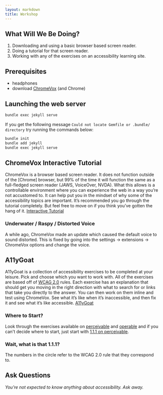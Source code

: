 ```yaml
---
layout: markdown
title: Workshop
---
```


## What Will We Be Doing?

 1. Downloading and using a basic browser based screen reader.
 2. Doing a tutorial for that screen reader.
 3. Working with any of the exercises on an accessibility learning site.

## Prerequisites

 * headphones
 * download [ChromeVox](http://www.chromevox.com/) (and Chrome)

## Launching the web server

```bash
bundle exec jekyll serve
```

If you get the following message `Could not locate Gemfile or .bundle/ directory` try running the commands below:

```bash
bundle init
bundle add jekyll
bundle exec jekyll serve
```

## ChromeVox Interactive Tutorial

ChromeVox is a browser based screen reader. It does not function outside of the [Chrome] browser, but 99% of the time it will function the same as a full-fledged screen reader (JAWS, VoiceOver, NVDA). What this allows is a controllable environment where you can experience the web in a way you’re not accustomed to. It can help put you in the mindset of why some of the accessibility topics are important. It’s recommended you go through the tutorial completely. But feel free to move on if you think you’ve gotten the hang of it. [Interactive Tutorial](http://www.chromevox.com/tutorial/index.html)

### Underwater / Raspy / Distorted Voice

A while ago, ChromeVox made an update which caused the default voice to sound distorted. This is fixed by going into the settings -> extensions -> ChromeVox options and change the voice.

## A11yGoat

A11yGoat is a collection of accessibility exercises to be completed at your leisure. Pick and choose which you want to work with. All of the exercises are based off of [WCAG 2.0](http://www.w3.org/TR/WCAG20/) rules. Each exercise has an explanation that should get you moving in the right direction with what to search for or links that take you directly to the answer. You can then work on them inline and test using ChromeVox. See what it’s like when it’s inaccessible, and then fix it and see what it’s like accessible. [A11yGoat](http://jazahn.github.io/A11yGoat/)

### Where to Start?

Look through the exercises available on [perceivable](http://jazahn.github.io/A11yGoat/perceivable.html) and [operable](http://jazahn.github.io/A11yGoat/operable.html) and if you can't decide where to start, just start with [1.1.1 on perceivable](http://jazahn.github.io/A11yGoat/perceivable.html).

### Wait, what is that 1.1.1?

The numbers in the circle refer to the WCAG 2.0 rule that they correspond to.

## Ask Questions
*You’re not expected to know anything about accessibility. Ask away.*